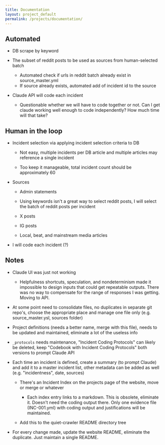 ```yaml
---
title: Documentation
layout: project_default
permalink: /projects/documentation/
---
```


## Automated

- DB scrape by keyword

- The subset of reddit posts to be used as sources from human-selected batch 

	- Automated check if urls in reddit batch already exist in source_master.yml
	- If source already exists, automated add of incident id to the source 

- Claude API will code each incident

	- Questionable whether we will have to code together or not. Can I get claude working well enough to code independently? How much time will that take? 

## Human in the loop 

- Incident selection via applying incident selection criteria to DB

	- Not easy, multiple incidents per DB article and multiple articles may reference a single incident

	- Too keep it manageable, total incident count should be approximately 60 

- Sources 

	- Admin statements

	- Using keywords isn't a great way to select reddit posts, I will select the batch of reddit posts per incident

	- X posts

	- IG posts

	- Local, beat, and mainstream media articles 

- I will code each incident (?)

## Notes

- Claude UI was just not working

	- Helpfulness shortcuts, speculation, and nondeterminism made it impossible to design inputs that could get repeatable outputs. There was no way to compensate for the range of responses I was getting. Moving to API. 

- At some point need to consolidate files, no duplicates in separate git repo's, choose the appropriate place and manage one file only (e.g. source_master.ysl, sources folder)

- Project definitions (needs a better name, merge with this file), needs to be updated and maintained, eliminate a lot of the useless info

- `_protocols` needs maintenance, "Incident Coding Protocols" can likely be deleted, keep "Codebook with Incident Coding Protocols" both versions to prompt Claude API 

- Each time an incident is defined, create a summary (to prompt Claude) and add it to a master incident list, other metadata can be added as well (e.g. "incidentness", date, sources)

	- There's an Incident Index on the projects page of the website, move or merge or whatever

		- Each index entry links to a markdown. This is obsolete, eliminate it. Doesn't need the coding output there. Only one evidence file (INC-001.yml) with coding output and justifications will be maintained.  

	- Add this to the quiet-crawler README directory tree

- For every change made, update the website README, eliminate the duplicate. Just maintain a single README. 
